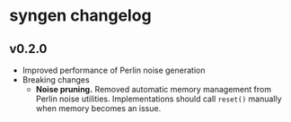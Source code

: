# syngen changelog
## v0.2.0
- Improved performance of Perlin noise generation
- Breaking changes
  - **Noise pruning.**
  Removed automatic memory management from Perlin noise utilities.
  Implementations should call `reset()` manually when memory becomes an issue.
